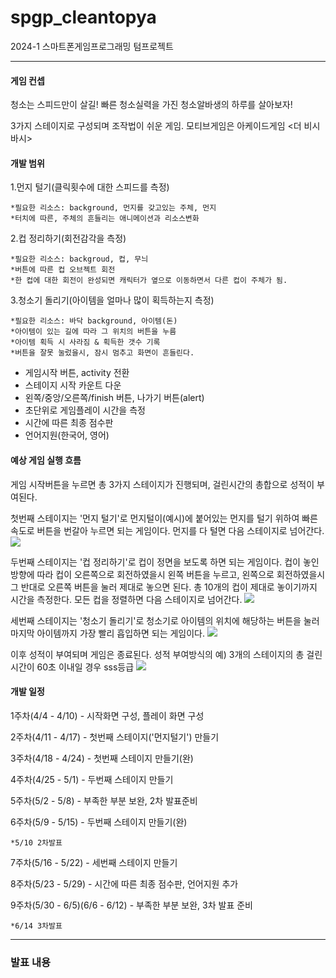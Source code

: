 # spgp_cleantopya
2024-1 스마트폰게임프로그래밍 텀프로젝트

---

#### 게임 컨셉
 청소는 스피드만이 살길! 빠른 청소실력을 가진 청소알바생의 하루를 살아보자!

 3가지 스테이지로 구성되며 조작법이 쉬운 게임. 
 모티브게임은 아케이드게임 <더 비시바시>

#### 개발 범위
 
 1.먼지 털기(클릭횟수에 대한 스피드를 측정)
    
    *필요한 리소스: background, 먼지를 갖고있는 주체, 먼지
    *터치에 따른, 주체의 흔들리는 애니메이션과 리소스변화

 2.컵 정리하기(회전감각을 측정)
    
    *필요한 리소스: backgroud, 컵, 무늬
    *버튼에 따른 컵 오브젝트 회전
    *한 컵에 대한 회전이 완성되면 캐릭터가 옆으로 이동하면서 다른 컵이 주체가 됨.

 3.청소기 돌리기(아이템을 얼마나 많이 획득하는지 측정)
    
    *필요한 리소스: 바닥 background, 아이템(돈)
    *아이템이 있는 길에 따라 그 위치의 버튼을 누름
    *아이템 획득 시 사라짐 & 획득한 갯수 기록
    *버튼을 잘못 눌렀을시, 잠시 멈추고 화면이 흔들린다.

 
 * 게임시작 버튼, activity 전환
 * 스테이지 시작 카운트 다운
 * 왼쪽/중앙/오른쪽/finish 버튼, 나가기 버튼(alert)
 * 초단위로 게임플레이 시간을 측정
 * 시간에 따른 최종 점수판
 * 언어지원(한국어, 영어)


#### 예상 게임 실행 흐름

게임 시작버튼을 누르면 총 3가지 스테이지가 진행되며, 걸린시간의 총합으로 성적이 부여된다.

첫번째 스테이지는 '먼지 털기'로 먼지털이(예시)에 붙어있는 먼지를 털기 위하여 빠른 속도로 버튼을 번갈아 누르면 되는 게임이다. 먼지를 다 털면 다음 스테이지로 넘어간다.
![](http://webimage.uniana.com/bishibashi/images/web/bishi/game_01_02.jpg)

두번째 스테이지는 '컵 정리하기'로 컵이 정면을 보도록 하면 되는 게임이다. 컵이 놓인 방향에 따라 컵이 오른쪽으로 회전하였을시 왼쪽 버튼을 누르고, 왼쪽으로 회전하였을시 그 반대로 오른쪽 버튼을 눌러 제대로 놓으면 된다. 총 10개의 컵이 제대로 놓이기까지 시간을 측정한다. 모든 컵을 정렬하면 다음 스테이지로 넘어간다.
![](http://webimage.uniana.com/bishibashi/images/web/bishi/game_01_03.jpg)

세번째 스테이지는 '청소기 돌리기'로 청소기로 아이템의 위치에 해당하는 버튼을 눌러 마지막 아이템까지 가장 빨리 흡입하면 되는 게임이다. 
![](http://webimage.uniana.com/bishibashi/images/web/bishi/game_02_05.jpg)
   
이후 성적이 부여되며 게임은 종료된다.
성적 부여방식의 예) 3개의 스테이지의 총 걸린시간이 60초 이내일 경우 sss등급
![](https://i.ytimg.com/vi/POTp4Mdsg8w/maxresdefault.jpg)


#### 개발 일정
 1주차(4/4 - 4/10) - 시작화면 구성, 플레이 화면 구성
 
 2주차(4/11 - 4/17) - 첫번째 스테이지('먼지털기') 만들기

 3주차(4/18 - 4/24) - 첫번째 스테이지 만들기(완)
 
 4주차(4/25 - 5/1) - 두번째 스테이지 만들기
 
 5주차(5/2 - 5/8) - 부족한 부분 보완, 2차 발표준비
 
 6주차(5/9 - 5/15) - 두번째 스테이지 만들기(완)

    *5/10 2차발표
 7주차(5/16 - 5/22) - 세번째 스테이지 만들기
 
 8주차(5/23 - 5/29) - 시간에 따른 최종 점수판, 언어지원 추가
 
 9주차(5/30 - 6/5)(6/6 - 6/12)  - 부족한 부분 보완, 3차 발표 준비

    *6/14 3차발표

---

### 발표 내용